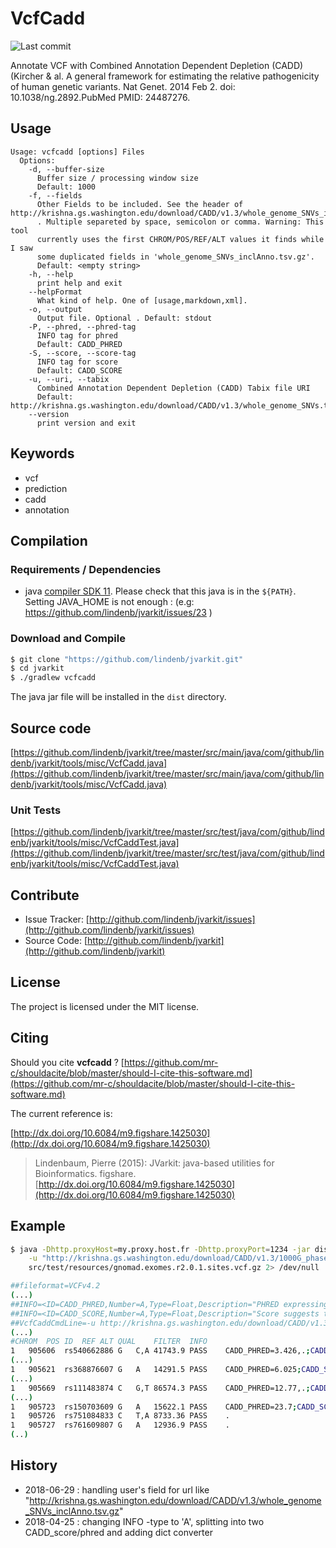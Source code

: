# VcfCadd

![Last commit](https://img.shields.io/github/last-commit/lindenb/jvarkit.png)

Annotate VCF with  Combined Annotation Dependent Depletion (CADD) (Kircher & al. A general framework for estimating the relative pathogenicity of human genetic variants. Nat Genet. 2014 Feb 2. doi: 10.1038/ng.2892.PubMed PMID: 24487276.


## Usage

```
Usage: vcfcadd [options] Files
  Options:
    -d, --buffer-size
      Buffer size / processing window size
      Default: 1000
    -f, --fields
      Other Fields to be included. See the header of http://krishna.gs.washington.edu/download/CADD/v1.3/whole_genome_SNVs_inclAnno.tsv.gz 
      . Multiple separeted by space, semicolon or comma. Warning: This tool 
      currently uses the first CHROM/POS/REF/ALT values it finds while I saw 
      some duplicated fields in 'whole_genome_SNVs_inclAnno.tsv.gz'.
      Default: <empty string>
    -h, --help
      print help and exit
    --helpFormat
      What kind of help. One of [usage,markdown,xml].
    -o, --output
      Output file. Optional . Default: stdout
    -P, --phred, --phred-tag
      INFO tag for phred
      Default: CADD_PHRED
    -S, --score, --score-tag
      INFO tag for score
      Default: CADD_SCORE
    -u, --uri, --tabix
      Combined Annotation Dependent Depletion (CADD) Tabix file URI
      Default: http://krishna.gs.washington.edu/download/CADD/v1.3/whole_genome_SNVs.tsv.gz
    --version
      print version and exit

```


## Keywords

 * vcf
 * prediction
 * cadd
 * annotation


## Compilation

### Requirements / Dependencies

* java [compiler SDK 11](https://jdk.java.net/11/). Please check that this java is in the `${PATH}`. Setting JAVA_HOME is not enough : (e.g: https://github.com/lindenb/jvarkit/issues/23 )


### Download and Compile

```bash
$ git clone "https://github.com/lindenb/jvarkit.git"
$ cd jvarkit
$ ./gradlew vcfcadd
```

The java jar file will be installed in the `dist` directory.

## Source code 

[https://github.com/lindenb/jvarkit/tree/master/src/main/java/com/github/lindenb/jvarkit/tools/misc/VcfCadd.java](https://github.com/lindenb/jvarkit/tree/master/src/main/java/com/github/lindenb/jvarkit/tools/misc/VcfCadd.java)

### Unit Tests

[https://github.com/lindenb/jvarkit/tree/master/src/test/java/com/github/lindenb/jvarkit/tools/misc/VcfCaddTest.java](https://github.com/lindenb/jvarkit/tree/master/src/test/java/com/github/lindenb/jvarkit/tools/misc/VcfCaddTest.java)


## Contribute

- Issue Tracker: [http://github.com/lindenb/jvarkit/issues](http://github.com/lindenb/jvarkit/issues)
- Source Code: [http://github.com/lindenb/jvarkit](http://github.com/lindenb/jvarkit)

## License

The project is licensed under the MIT license.

## Citing

Should you cite **vcfcadd** ? [https://github.com/mr-c/shouldacite/blob/master/should-I-cite-this-software.md](https://github.com/mr-c/shouldacite/blob/master/should-I-cite-this-software.md)

The current reference is:

[http://dx.doi.org/10.6084/m9.figshare.1425030](http://dx.doi.org/10.6084/m9.figshare.1425030)

> Lindenbaum, Pierre (2015): JVarkit: java-based utilities for Bioinformatics. figshare.
> [http://dx.doi.org/10.6084/m9.figshare.1425030](http://dx.doi.org/10.6084/m9.figshare.1425030)

## Example

```bash
$ java -Dhttp.proxyHost=my.proxy.host.fr -Dhttp.proxyPort=1234 -jar dist/vcfcadd.jar \
	-u "http://krishna.gs.washington.edu/download/CADD/v1.3/1000G_phase3.tsv.gz"  \
	src/test/resources/gnomad.exomes.r2.0.1.sites.vcf.gz 2> /dev/null | ~/package/bcftools/bcftools annotate -x '^INFO/CADD_SCORE,INFO/CADD_PHRED'

##fileformat=VCFv4.2
(...)
##INFO=<ID=CADD_PHRED,Number=A,Type=Float,Description="PHRED expressing the rank in order of magnitude terms. For example, reference genome single nucleotide variants at the 10th-% of CADD scores are assigned to CADD-10, top 1% to CADD-20, top 0.1% to CADD-30, etc.  URI was http://krishna.gs.washington.edu/download/CADD/v1.3/1000G_phase3.tsv.gz">
##INFO=<ID=CADD_SCORE,Number=A,Type=Float,Description="Score suggests that that variant is likely to be  observed (negative values) vs simulated(positive values).However, raw values do have relative meaning, with higher values indicating that a variant is more likely to be simulated (or -not observed-) and therefore more likely to have deleterious effects. URI was http://krishna.gs.washington.edu/download/CADD/v1.3/1000G_phase3.tsv.gz">
##VcfCaddCmdLine=-u http://krishna.gs.washington.edu/download/CADD/v1.3/1000G_phase3.tsv.gz src/test/resources/gnomad.exomes.r2.0.1.sites.vcf.gz
(...)
#CHROM	POS	ID	REF	ALT	QUAL	FILTER	INFO
1	905606	rs540662886	G	C,A	41743.9	PASS	CADD_PHRED=3.426,.;CADD_SCORE=0.082875,.
(...)
1	905621	rs368876607	G	A	14291.5	PASS	CADD_PHRED=6.025;CADD_SCORE=0.334762
(...)
1	905669	rs111483874	C	G,T	86574.3	PASS	CADD_PHRED=12.77,.;CADD_SCORE=1.39614,.
(...)
1	905723	rs150703609	G	A	15622.1	PASS	CADD_PHRED=23.7;CADD_SCORE=4.05532
1	905726	rs751084833	C	T,A	8733.36	PASS	.
1	905727	rs761609807	G	A	12936.9	PASS	.
(..)
```

## History

  * 2018-06-29 : handling user's field for url like "http://krishna.gs.washington.edu/download/CADD/v1.3/whole_genome_SNVs_inclAnno.tsv.gz" 
  * 2018-04-25 : changing INFO -type to 'A', splitting into two CADD_score/phred and adding dict converter



